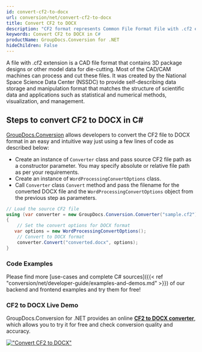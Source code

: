 ```yaml
---
id: convert-cf2-to-docx
url: conversion/net/convert-cf2-to-docx
title: Convert CF2 to DOCX
description: "CF2 format represents Common File Format File with .cf2 extension. Learn how to convert CF2 to DOCX file programmatically in C# language using GroupDocs.Conversion for .NET library."
keywords: Convert CF2 to DOCX in C#
productName: GroupDocs.Conversion for .NET
hideChildren: False
---
```


A file with .cf2 extension is a CAD file format that contains 3D package designs or other model data for die-cutting. Most of the CAD/CAM machines can process and cut these files. It was created by the National Space Science Data Center (NSSDC) to provide self-describing data storage and manipulation format that matches the structure of scientific data and applications such as statistical and numerical methods, visualization, and management. 

## Steps to convert CF2 to DOCX in C#

[GroupDocs.Conversion](https://products.groupdocs.com/conversion/net) allows developers to convert the CF2 file to DOCX format in an easy and intuitive way just using a few lines of code as described below:

* Create an instance of `Converter` class and pass source CF2 file path as a constructor parameter. You may specify absolute or relative file path as per your requirements. 
* Create an instance of `WordProcessingConvertOptions` class.
* Call `Converter` class `Convert` method and pass the filename for the converted DOCX file and the `WordProcessingConvertOptions` object from the previous step as parameters.

```csharp
// Load the source CF2 file
using (var converter = new GroupDocs.Conversion.Converter("sample.cf2"))
{
    // Set the convert options for DOCX format
   var options = new WordProcessingConvertOptions();
    // Convert to DOCX format
    converter.Convert("converted.docx", options);
}
```

### Code Examples

Please find more [use-cases and complete C# sources]({{< ref "conversion/net/developer-guide/examples-and-demos.md" >}}) of our backend and frontend examples and try them for free!

### CF2 to DOCX Live Demo

GroupDocs.Conversion for .NET provides an online [**CF2 to DOCX converter**](https://products.groupdocs.app/conversion/cf2-to-docx), which allows you to try it for free and check conversion quality and accuracy.

[!["Convert CF2 to DOCX"](conversion/net/images/convert-to-docx/convert-cf2-to-docx.png)](https://products.groupdocs.app/conversion/cf2-to-docx)